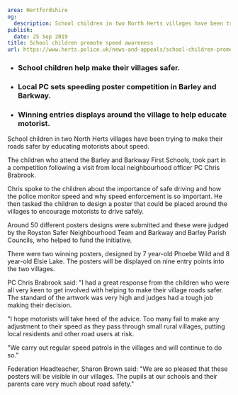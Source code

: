```yaml
area: Hertfordshire
og:
  description: School children in two North Herts villages have been trying to make their roads safer by educating motorists about speed.
publish:
  date: 25 Sep 2019
title: School children promote speed awareness
url: https://www.herts.police.uk/news-and-appeals/school-children-promote-speed-awareness-0817g
```

* ### School children help make their villages safer.

 * ### Local PC sets speeding poster competition in Barley and Barkway.

 * ### Winning entries displays around the village to help educate motorist.

School children in two North Herts villages have been trying to make their roads safer by educating motorists about speed.

The children who attend the Barley and Barkway First Schools, took part in a competition following a visit from local neighbourhood officer PC Chris Brabrook.

Chris spoke to the children about the importance of safe driving and how the police monitor speed and why speed enforcement is so important. He then tasked the children to design a poster that could be placed around the villages to encourage motorists to drive safely.

Around 50 different posters designs were submitted and these were judged by the Royston Safer Neighbourhood Team and Barkway and Barley Parish Councils, who helped to fund the initiative.

There were two winning posters, designed by 7 year-old Phoebe Wild and 8 year-old Elsie Lake. The posters will be displayed on nine entry points into the two villages.

PC Chris Brabrook said: "I had a great response from the children who were all very keen to get involved with helping to make their village roads safer. The standard of the artwork was very high and judges had a tough job making their decision.

"I hope motorists will take heed of the advice. Too many fail to make any adjustment to their speed as they pass through small rural villages, putting local residents and other road users at risk.

"We carry out regular speed patrols in the villages and will continue to do so."

Federation Headteacher, Sharon Brown said: "We are so pleased that these posters will be visible in our villages. The pupils at our schools and their parents care very much about road safety."
